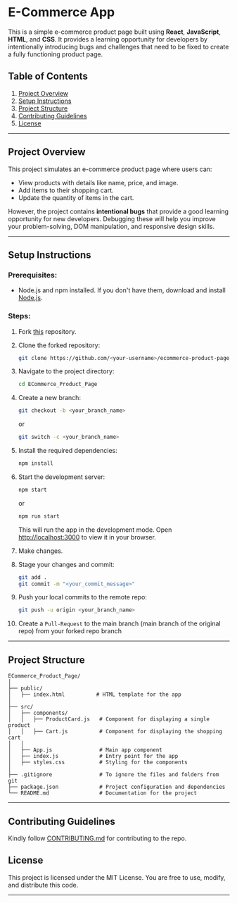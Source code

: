 # E-Commerce App


This is a simple e-commerce product page built using **React**, **JavaScript**, **HTML**, and **CSS**. It provides a learning opportunity for developers by intentionally introducing bugs and challenges that need to be fixed to create a fully functioning product page.

## Table of Contents
1. [Project Overview](#project-overview)
2. [Setup Instructions](#setup-instructions)
3. [Project Structure](#project-structure)
4. [Contributing Guidelines](#contributing-guidelines)
5. [License](#license)

---

## Project Overview

This project simulates an e-commerce product page where users can:
- View products with details like name, price, and image.
- Add items to their shopping cart.
- Update the quantity of items in the cart.
  
However, the project contains **intentional bugs** that provide a good learning opportunity for new developers. Debugging these will help you improve your problem-solving, DOM manipulation, and responsive design skills.

---

## Setup Instructions

### Prerequisites:
- Node.js and npm installed. If you don't have them, download and install [Node.js](https://nodejs.org/).

### Steps:
1. Fork [this](https://github.com/cn10xdev/ECommerce_Product_Page) repository.

2. Clone the forked repository:
    ```bash
    git clone https://github.com/<your-username>/ecommerce-product-page.git
    ```

3. Navigate to the project directory:
    ```bash
    cd ECommerce_Product_Page
    ```

4. Create a new branch:
    ```bash
    git checkout -b <your_branch_name>
    ```
    or
    ```bash
    git switch -c <your_branch_name>
    ```

5. Install the required dependencies:
    ```bash
    npm install
    ```

6. Start the development server:
    ```bash
    npm start
    ```
    or
    ```bash
    npm run start
    ```
    This will run the app in the development mode. Open [http://localhost:3000](http://localhost:3000) to view it in your browser.

7. Make changes.

9. Stage your changes and commit:
    ```bash
    git add .
    git commit -m "<your_commit_message>"
    ```

10. Push your local commits to the remote repo:
    ```bash
    git push -u origin <your_branch_name>
    ```

11. Create a `Pull-Request` to the main branch (main branch of the original repo) from your forked repo branch

---

## Project Structure

```plaintext
ECommerce_Product_Page/
│
├── public/
│   ├── index.html          # HTML template for the app
│
├── src/
│   ├── components/
│   │   ├── ProductCard.js   # Component for displaying a single product
│   │   ├── Cart.js          # Component for displaying the shopping cart
│   │
│   ├── App.js               # Main app component
│   ├── index.js             # Entry point for the app
│   ├── styles.css           # Styling for the components
│
├── .gitignore               # To ignore the files and folders from git
├── package.json             # Project configuration and dependencies
└── README.md                # Documentation for the project

```
---

## Contributing Guidelines

Kindly follow [CONTRIBUTING.md](https://github.com/cn10xdev/ECommerce_Product_Page/blob/main/CONTRIBUTING.md) for contributing to the repo.

## License

This project is licensed under the MIT License. You are free to use, modify, and distribute this code.

---

